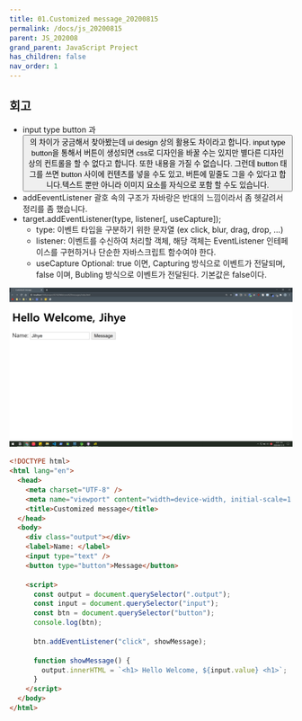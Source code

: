 ```yaml
---
title: 01.Customized message_20200815
permalink: /docs/js_20200815
parent: JS_202008
grand_parent: JavaScript Project
has_children: false
nav_order: 1
---
```


## 회고

- input type button 과 <button>의 차이가 궁금해서 찾아봤는데 ui design 상의 활용도 차이라고 합니다. input type button을 통해서 버튼이 생성되면 css로 디자인을 바꿀 수는 있지만 별다른 디자인 상의 컨트롤을 할 수 없다고 합니다. 또한 내용을 가질 수 없습니다. 그런데 button 태그를 쓰면 button 사이에 컨텐츠를 넣을 수도 있고, 버튼에 밑줄도 그을 수 있다고 합니다.텍스트 뿐만 아니라 이미지 요소를 자식으로 포함 할 수도 있습니다.
- addEeventListener 괄호 속의 구조가 자바랑은 반대의 느낌이라서 좀 헷갈려서 정리를 좀 했습니다.
- target.addEventListener(type, listener[, useCapture]);
  - type: 이벤트 타입을 구분하기 위한 문자열 (ex click, blur, drag, drop, ...)
  - listener: 이벤트를 수신하여 처리할 객체, 해당 객체는 EventListener 인테페이스를 구현하거나 단순한 자바스크립트 함수여야 한다.
  - useCapture Optional: true 이면, Capturing 방식으로 이벤트가 전달되며, false 이며, Bubling 방식으로 이벤트가 전달된다. 기본값은 false이다.

![](/assets/images/js02.png)

```html
<!DOCTYPE html>
<html lang="en">
  <head>
    <meta charset="UTF-8" />
    <meta name="viewport" content="width=device-width, initial-scale=1.0" />
    <title>Customized message</title>
  </head>
  <body>
    <div class="output"></div>
    <label>Name: </label>
    <input type="text" />
    <button type="button">Message</button>

    <script>
      const output = document.querySelector(".output");
      const input = document.querySelector("input");
      const btn = document.querySelector("button");
      console.log(btn);

      btn.addEventListener("click", showMessage);

      function showMessage() {
        output.innerHTML = `<h1> Hello Welcome, ${input.value} <h1>`;
      }
    </script>
  </body>
</html>
```
